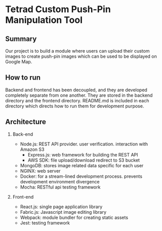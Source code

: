 # Tetrad Custom Push-Pin Manipulation Tool


## Summary
Our project is to build a module where users can upload their custom images to create push-pin images which can be used to be displayed on Google Map. 


## How to run
Backend and frontend has been decoupled, and they are developed completely separate from one another. They are stored in the backend directory and the frontend directory. README.md is included in each directory which directs how to run them for development purpose. 


## Architecture
1. Back-end
    * Node.js: REST API provider. user verification. interaction with Amazon S3
        * Express.js: web framework for building the REST API
        * AWS SDK: file upload/download redirect to S3 bucket
    * MongoDB: stores image related data specific for each user
    * NGINX: web server
    * Docker: for a stream-lined development process. prevents development environment divergence
    * Mocha: RESTful api testing framework

2. Front-end
    * React.js: single page application library
    * Fabric.js: Javascript image editing library 
    * Webpack: module bundler for creating static assets
    * Jest: testing framework
